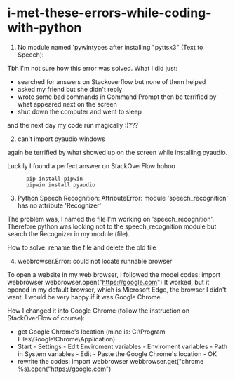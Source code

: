 # i-met-these-errors-while-coding-with-python
1. No module named 'pywintypes after installing "pyttsx3" (Text to Speech):

Tbh I'm not sure how this error was solved. What I did just:

+ searched for answers on Stackoverflow but none of them helped
+ asked my friend but she didn't reply
+ wrote some bad commands in Command Prompt then be terrified by what appeared next on the screen
+ shut down the computer and went to sleep

and the next day my code run magically :)???

2. can't import pyaudio windows

again be terrified by what showed up on the screen while installing pyaudio.

Luckily I found a perfect answer on StackOverFlow hohoo

          pip install pipwin
          pipwin install pyaudio

3. Python Speech Recognition: AttributeError: module 'speech_recognition' has no attribute 'Recognizer'

The problem was, I named the file I'm working on 'speech_recognition'. Therefore python was looking not to the speech_recognition module but search the Recognizer in my module (file).

How to solve: rename the file and delete the old file

4. webbrowser.Error: could not locate runnable browser

To open a website in my web browser, I followed the model codes:
          import webbrowser
          webbrowser.open("https://google.com")
It worked, but it opened in my default browser, which is Microsoft Edge, the browser I didn't want. I would be very happy if it was Google Chrome. 

How I changed it into Google Chrome (follow the instruction on StackOverFlow of course):

 + get Google Chrome's location (mine is: C:\Program Files\Google\Chrome\Application)
 + Start - Settings - Edit Enviroment variables - Enviroment variables - Path in System variables - Edit - Paste the Google Chrome's location - OK
 + rewrite the codes:
           import webbrowser
           webbrowser.get("chrome %s).open("https://google.com")
                    
 
